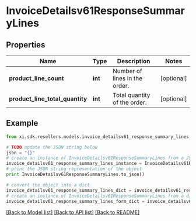 # InvoiceDetailsv61ResponseSummaryLines


## Properties

Name | Type | Description | Notes
------------ | ------------- | ------------- | -------------
**product_line_count** | **int** | Number of lines in the order. | [optional] 
**product_line_total_quantity** | **int** | Total quantity of the order. | [optional] 

## Example

```python
from xi.sdk.resellers.models.invoice_detailsv61_response_summary_lines import InvoiceDetailsv61ResponseSummaryLines

# TODO update the JSON string below
json = "{}"
# create an instance of InvoiceDetailsv61ResponseSummaryLines from a JSON string
invoice_detailsv61_response_summary_lines_instance = InvoiceDetailsv61ResponseSummaryLines.from_json(json)
# print the JSON string representation of the object
print InvoiceDetailsv61ResponseSummaryLines.to_json()

# convert the object into a dict
invoice_detailsv61_response_summary_lines_dict = invoice_detailsv61_response_summary_lines_instance.to_dict()
# create an instance of InvoiceDetailsv61ResponseSummaryLines from a dict
invoice_detailsv61_response_summary_lines_form_dict = invoice_detailsv61_response_summary_lines.from_dict(invoice_detailsv61_response_summary_lines_dict)
```
[[Back to Model list]](../README.md#documentation-for-models) [[Back to API list]](../README.md#documentation-for-api-endpoints) [[Back to README]](../README.md)



